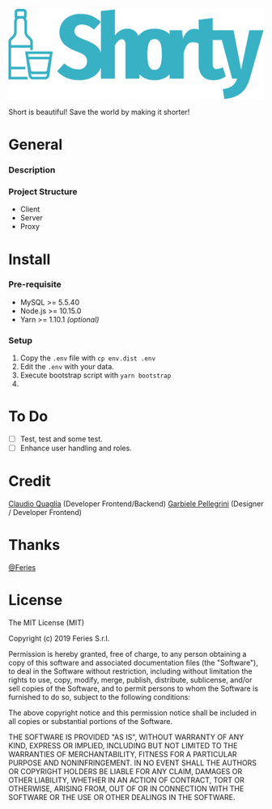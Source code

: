 ![alt text](./client/public/img/logo.svg)

Short is beautiful! Save the world by making it shorter!

# General
### Description

### Project Structure
- Client
- Server
- Proxy

# Install
### Pre-requisite
- MySQL >= 5.5.40
- Node.js >= 10.15.0
- Yarn >= 1.10.1 *(optional)*

### Setup
1. Copy the `.env` file with `cp env.dist .env`
2. Edit the `.env` with your data.
3. Execute bootstrap script with `yarn bootstrap`
4. 

# To Do
- [ ] Test, test and some test.
- [ ] Enhance user handling and roles.

# Credit
[Claudio Quaglia](https://github.com/claudioquaglia) (Developer Frontend/Backend)
[Garbiele Pellegrini](https://github.com/gabrielepellegrini) (Designer / Developer Frontend)


# Thanks
[@Feries](http://www.feries.com)

# License
The MIT License (MIT)

Copyright (c) 2019 Feries S.r.l.

Permission is hereby granted, free of charge, to any person obtaining a copy of this software and associated documentation files (the "Software"), to deal in the Software without restriction, including without limitation the rights to use, copy, modify, merge, publish, distribute, sublicense, and/or sell copies of the Software, and to permit persons to whom the Software is furnished to do so, subject to the following conditions:

The above copyright notice and this permission notice shall be included in all copies or substantial portions of the Software.

THE SOFTWARE IS PROVIDED "AS IS", WITHOUT WARRANTY OF ANY KIND, EXPRESS OR IMPLIED, INCLUDING BUT NOT LIMITED TO THE WARRANTIES OF MERCHANTABILITY, FITNESS FOR A PARTICULAR PURPOSE AND NONINFRINGEMENT. IN NO EVENT SHALL THE AUTHORS OR COPYRIGHT HOLDERS BE LIABLE FOR ANY CLAIM, DAMAGES OR OTHER LIABILITY, WHETHER IN AN ACTION OF CONTRACT, TORT OR OTHERWISE, ARISING FROM, OUT OF OR IN CONNECTION WITH THE SOFTWARE OR THE USE OR OTHER DEALINGS IN THE SOFTWARE.
